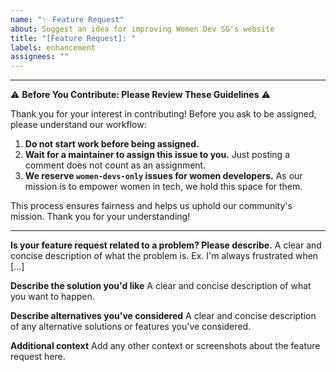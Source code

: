 ```yaml
---
name: "✨ Feature Request"
about: Suggest an idea for improving Women Dev SG's website
title: "[Feature Request]: "
labels: enhancement
assignees: ""
---
```

---

⚠️ **Before You Contribute: Please Review These Guidelines** ⚠️

Thank you for your interest in contributing! Before you ask to be assigned, please understand our workflow:

1.  **Do not start work before being assigned.**
2.  **Wait for a maintainer to assign this issue to you.** Just posting a comment does not count as an assignment.
3.  **We reserve `women-devs-only` issues for women developers.** As our mission is to empower women in tech, we hold this space for them.

This process ensures fairness and helps us uphold our community's mission. Thank you for your understanding!

---

**Is your feature request related to a problem? Please describe.**
A clear and concise description of what the problem is. Ex. I'm always frustrated when [...]

**Describe the solution you'd like**
A clear and concise description of what you want to happen.

**Describe alternatives you've considered**
A clear and concise description of any alternative solutions or features you've considered.

**Additional context**
Add any other context or screenshots about the feature request here.
